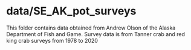 # data/SE_AK_pot_surveys

This folder contains data obtained from Andrew Olson of the Alaska Department of Fish and Game. Survey data is from Tanner crab and red king crab surveys from 1978 to 2020